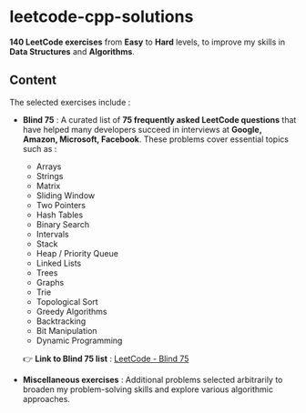 # leetcode-cpp-solutions

**140 LeetCode exercises** from **Easy** to **Hard** levels, to improve my skills in **Data Structures** and **Algorithms**.

## Content

The selected exercises include :

- **Blind 75** : A curated list of **75 frequently asked LeetCode questions** that have helped many developers succeed in interviews at **Google, Amazon, Microsoft, Facebook**. These problems cover essential topics such as :
  - Arrays
  - Strings
  - Matrix
  - Sliding Window
  - Two Pointers
  - Hash Tables
  - Binary Search
  - Intervals
  - Stack
  - Heap / Priority Queue
  - Linked Lists
  - Trees
  - Graphs
  - Trie
  - Topological Sort
  - Greedy Algorithms
  - Backtracking
  - Bit Manipulation
  - Dynamic Programming

  👉 **Link to Blind 75 list** : [LeetCode - Blind 75](https://leetcode.com/problem-list/oizxjoit/)

- **Miscellaneous exercises** : Additional problems selected arbitrarily to broaden my problem-solving skills and explore various algorithmic approaches.